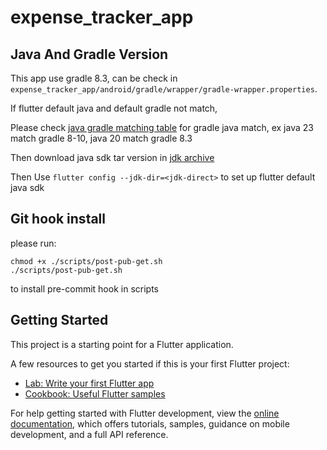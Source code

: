 # expense_tracker_app

## Java And Gradle Version
This app use gradle 8.3, can be check in `expense_tracker_app/android/gradle/wrapper/gradle-wrapper.properties`. 

If flutter default java and default gradle not match, 

Please check [java gradle matching table](https://docs.gradle.org/current/userguide/compatibility.html#java) for gradle java match, ex java 23 match gradle 8-10, java 20 match gradle 8.3

Then download java sdk tar version in [jdk archive](https://www.oracle.com/java/technologies/downloads/archive/)


Then Use `flutter config --jdk-dir=<jdk-direct>` to set up flutter default java sdk

## Git hook install
please run:
```
chmod +x ./scripts/post-pub-get.sh
./scripts/post-pub-get.sh
```
to install pre-commit hook in scripts


## Getting Started

This project is a starting point for a Flutter application.

A few resources to get you started if this is your first Flutter project:

- [Lab: Write your first Flutter app](https://docs.flutter.dev/get-started/codelab)
- [Cookbook: Useful Flutter samples](https://docs.flutter.dev/cookbook)

For help getting started with Flutter development, view the
[online documentation](https://docs.flutter.dev/), which offers tutorials,
samples, guidance on mobile development, and a full API reference.
